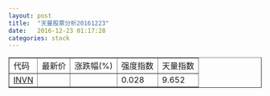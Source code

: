 ```yaml
---
layout: post
title:  "天量股票分析20161223"
date:   2016-12-23 01:17:28
categories: stock
---
```

<script type="text/javascript">
var stockList = []
stockList.push('gb_invn');
</script>

<table border="1">
 <tr>
  <td>代码</td>
  <td>最新价</td>
  <td>涨跌幅(%)</td>
 <td>强度指数</td>
 <td>天量指数</td>
</tr>
  <tr id="invn"><td><a href="http://stock.finance.sina.com.cn/usstock/quotes/INVN.html" target="_blank">INVN</a></td><td></td><td></td><td>0.028</td><td>9.652</td></tr>
</table>
